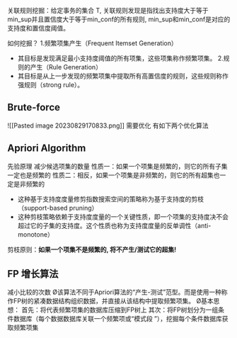 关联规则挖掘：给定事务的集合 T, 关联规则发现是指找出支持度大于等于 min_sup并且置信度大于等于min_conf的所有规则, min_sup和min_conf是对应的支持度和置信度阈值。

如何挖掘？
1.频繁项集产生（Frequent Itemset Generation）
- 其目标是发现满足最小支持度阈值的所有项集，这些项集称作频繁项集。
2.规则的产生（Rule Generation）
- 其目标是从上一步发现的频繁项集中提取所有高置信度的规则，这些规则称作强规则（strong rule）。

## Brute-force
![[Pasted image 20230829170833.png]]
需要优化 有如下两个优化算法

## Apriori Algorithm
先验原理 减少候选项集的数量
性质一：如果一个项集是频繁的，则它的所有子集一定也是频繁的
性质二：相反，如果一个项集是非频繁的，则它的所有超集也一定是非频繁的
- 这种基于支持度度量修剪指数搜索空间的策略称为基于支持度的剪枝（support-based pruning）
- 这种剪枝策略依赖于支持度度量的一个关键性质，即一个项集的支持度决不会超过它的子集的支持度。这个性质也称为支持度度量的反单调性（anti-monotone）

剪枝原则：**如果一个项集不是频繁的, 将不产生/测试它的超集!**

## FP 增长算法
减小比较的次数
Ø该算法不同于Apriori算法的“产生-测试”范型。而是使用一种称作FP树的紧凑数据结构组织数据，并直接从该结构中提取频繁项集。
Ø基本思想：
	首先：将代表频繁项集的数据库压缩到FP树上
	其次：将FP树划分为一组条件数据库（每个数据数据库关联一个频繁项或“模式段 ”），挖掘每个条件数据库获取频繁项集

